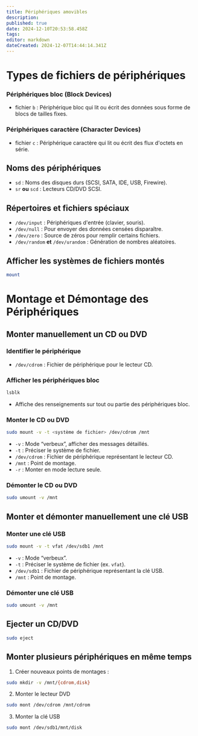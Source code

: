 ```yaml
---
title: Périphériques amovibles
description: 
published: true
date: 2024-12-10T20:53:58.458Z
tags: 
editor: markdown
dateCreated: 2024-12-07T14:44:14.341Z
---
```


# Types de fichiers de périphériques

### Périphériques bloc (Block Devices)

- fichier `b` : Périphérique bloc qui lit ou écrit des données sous forme de blocs de tailles fixes.

### Périphériques caractère (Character Devices)

- fichier `c` : Périphérique caractère qui lit ou écrit des flux d'octets en série.

## Noms des périphériques

- `sd` : Noms des disques durs (SCSI, SATA, IDE, USB, Firewire).
- `sr` **ou** `scd` : Lecteurs CD/DVD SCSI.

## Répertoires et fichiers spéciaux

- `/dev/input` : Périphériques d'entrée (clavier, souris).    
- `/dev/null` : Pour envoyer des données censées disparaître.    
- `/dev/zero` : Source de zéros pour remplir certains fichiers.    
- `/dev/random` **et** `/dev/urandom` : Génération de nombres aléatoires.

## Afficher les systèmes de fichiers montés
```bash
mount
```

# Montage et Démontage des Périphériques

## Monter manuellement un CD ou DVD

### Identifier le périphérique

+ `/dev/cdrom` : Fichier de périphérique pour le lecteur CD.

### Afficher les périphériques bloc

```bash
lsblk
```
- Affiche des renseignements sur tout ou partie des périphériques bloc.

### Monter le CD ou DVD

```bash
sudo mount -v -t <système de fichier> /dev/cdrom /mnt
```
- `-v` : Mode “verbeux”, afficher des messages détaillés.    
- `-t` : Préciser le système de fichier.    
- `/dev/cdrom` : Fichier de périphérique représentant le lecteur CD.    
- `/mnt` : Point de montage.    
- `-r` : Monter en mode lecture seule.

### Démonter le CD ou DVD

```bash
sudo umount -v /mnt
```

## Monter et démonter manuellement une clé USB

### Monter une clé USB

```BASH
sudo mount -v -t vfat /dev/sdb1 /mnt
```
- `-v` : Mode “verbeux”.    
- `-t` : Préciser le système de fichier (ex. `vfat`).    
- `/dev/sdb1` : Fichier de périphérique représentant la clé USB.    
- `/mnt` : Point de montage.

### Démonter une clé USB

```BASH
sudo umount -v /mnt
```

## Ejecter un CD/DVD

```bash
sudo eject
```

## Monter plusieurs périphériques en même temps

1. Créer nouveaux points de montages :

```bash
sudo mkdir -v /mnt/{cdrom,disk}
```

2. Monter le lecteur DVD

```bash
sudo mont /dev/cdrom /mnt/cdrom
```

3. Monter la clé USB

```bash
sudo mont /dev/sdb1/mnt/disk
```
